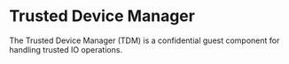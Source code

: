 # Trusted Device Manager

The Trusted Device Manager (TDM) is a confidential guest component for handling
trusted IO operations.
